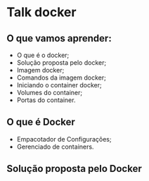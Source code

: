 # Talk docker

## O que vamos aprender:

- O que é o docker;
- Solução proposta pelo docker;
- Imagem docker;
- Comandos da imagem docker;
- Iniciando o container docker;
- Volumes do container;
- Portas do container.

## O que é Docker

- Empacotador de Configurações;
- Gerenciado de containers.

## Solução proposta pelo Docker
